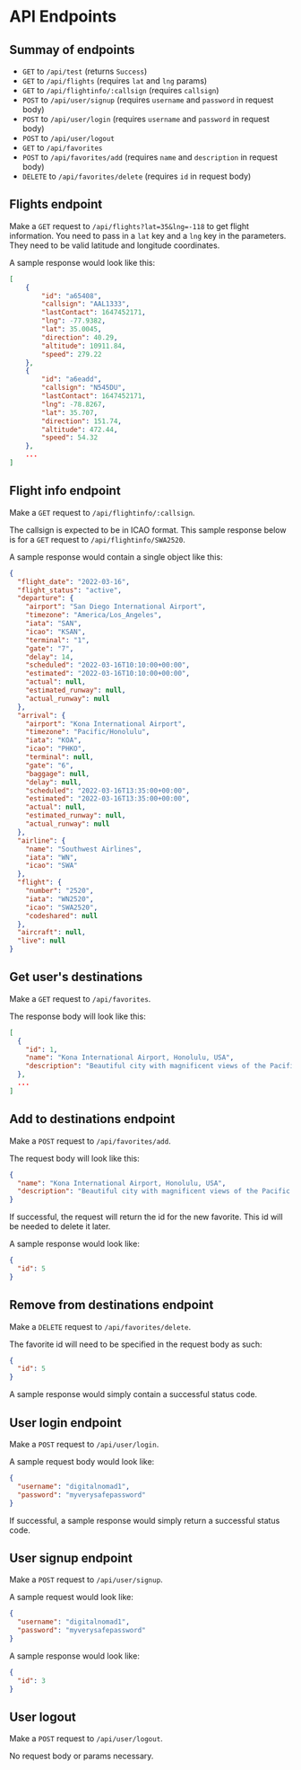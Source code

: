 # API Endpoints

## Summay of endpoints

- `GET` to `/api/test` (returns `Success`)
- `GET` to `/api/flights` (requires `lat` and `lng` params)
- `GET` to `/api/flightinfo/:callsign` (requires `callsign`)
- `POST` to `/api/user/signup` (requires `username` and `password` in request body)
- `POST` to `/api/user/login` (requires `username` and `password` in request body)
- `POST` to `/api/user/logout`
- `GET` to `/api/favorites`
- `POST` to `/api/favorites/add` (requires `name` and `description` in request body)
- `DELETE` to `/api/favorites/delete` (requires `id` in request body)


## Flights endpoint

Make a `GET` request to `/api/flights?lat=35&lng=-118` to get flight information. 
You need to pass in a `lat` key and a `lng` key in the parameters. They need to be valid latitude and longitude coordinates.


A sample response would look like this:
```JSON
[
    {
        "id": "a65408",
        "callsign": "AAL1333",
        "lastContact": 1647452171,
        "lng": -77.9382,
        "lat": 35.0045,
        "direction": 40.29,
        "altitude": 10911.84,
        "speed": 279.22
    },
    {
        "id": "a6eadd",
        "callsign": "N545DU",
        "lastContact": 1647452171,
        "lng": -78.8267,
        "lat": 35.707,
        "direction": 151.74,
        "altitude": 472.44,
        "speed": 54.32
    },
    ...
]
```

## Flight info endpoint

Make a `GET` request to `/api/flightinfo/:callsign`.

The callsign is expected to be in ICAO format. This sample response below is for a `GET` request to `/api/flightinfo/SWA2520`.

A sample response would contain a single object like this:

```JSON
{
  "flight_date": "2022-03-16",
  "flight_status": "active",
  "departure": {
    "airport": "San Diego International Airport",
    "timezone": "America/Los_Angeles",
    "iata": "SAN",
    "icao": "KSAN",
    "terminal": "1",
    "gate": "7",
    "delay": 14,
    "scheduled": "2022-03-16T10:10:00+00:00",
    "estimated": "2022-03-16T10:10:00+00:00",
    "actual": null,
    "estimated_runway": null,
    "actual_runway": null
  },
  "arrival": {
    "airport": "Kona International Airport",
    "timezone": "Pacific/Honolulu",
    "iata": "KOA",
    "icao": "PHKO",
    "terminal": null,
    "gate": "6",
    "baggage": null,
    "delay": null,
    "scheduled": "2022-03-16T13:35:00+00:00",
    "estimated": "2022-03-16T13:35:00+00:00",
    "actual": null,
    "estimated_runway": null,
    "actual_runway": null
  },
  "airline": {
    "name": "Southwest Airlines",
    "iata": "WN",
    "icao": "SWA"
  },
  "flight": {
    "number": "2520",
    "iata": "WN2520",
    "icao": "SWA2520",
    "codeshared": null
  },
  "aircraft": null,
  "live": null
}
```

## Get user's destinations

Make a `GET` request to `/api/favorites`.

The response body will look like this:

```JSON
[
  {
    "id": 1,
    "name": "Kona International Airport, Honolulu, USA",
    "description": "Beautiful city with magnificent views of the Pacific Ocean and delightful beaches."
  },
  ...
]
```

## Add to destinations endpoint
Make a `POST` request to `/api/favorites/add`.

The request body will look like this:

```JSON
{
  "name": "Kona International Airport, Honolulu, USA",
  "description": "Beautiful city with magnificent views of the Pacific Ocean and delightful beaches."
}
```

If successful, the request will return the id for the new favorite. This id will be needed to delete it later.

A sample response would look like:

```JSON
{
  "id": 5
}
```

## Remove from destinations endpoint
Make a `DELETE` request to `/api/favorites/delete`.

The favorite id will need to be specified in the request body as such:
```JSON
{
  "id": 5
}
```

A sample response would simply contain a successful status code.

## User login endpoint
Make a `POST` request to `/api/user/login`.

A sample request body would look like:

```JSON
{
  "username": "digitalnomad1",
  "password": "myverysafepassword"
}
```

If successful, a sample response would simply return a successful status code.

## User signup endpoint
Make a `POST` request to `/api/user/signup`.

A sample request would look like:

```JSON
{
  "username": "digitalnomad1",
  "password": "myverysafepassword"
}
```
A sample response would look like:

```JSON
{
  "id": 3
}
```

## User logout

Make a `POST` request to `/api/user/logout`.

No request body or params necessary.